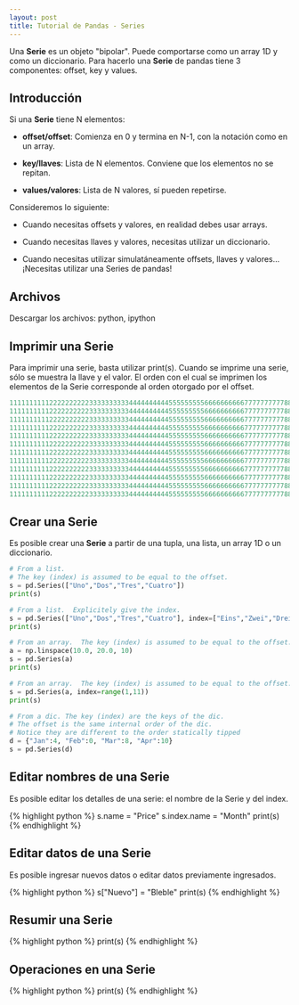 ```yaml
---
layout: post
title: Tutorial de Pandas - Series
---
```


Una **Serie** es un objeto "bipolar". 
Puede comportarse como un array 1D y como un diccionario.
Para hacerlo una **Serie** de pandas tiene 3 componentes: offset, key y values.

## Introducción

Si una **Serie** tiene N elementos:

* **offset/offset**: Comienza en 0 y termina en N-1, con la notación como en un array.

* **key/llaves**: Lista de N elementos. Conviene que los elementos no se repitan.

* **values/valores**: Lista de N valores, sí pueden repetirse.

Consideremos lo siguiente:

* Cuando necesitas offsets y valores, en realidad debes usar arrays.

* Cuando necesitas llaves y valores, necesitas utilizar un diccionario.

* Cuando necesitas utilizar simulatáneamente offsets, llaves y valores... ¡Necesitas utilizar una Series de pandas!


## Archivos

Descargar los archivos: python, ipython

## Imprimir una Serie

Para imprimir una serie, basta utilizar print(s).
Cuando se imprime una serie, sólo se muestra la llave y el valor.
El orden con el cual se imprimen los elementos de la Serie corresponde al orden otorgado
por el offset.

```python
1111111111222222222233333333334444444444555555555666666666677777777778888888888
1111111111222222222233333333334444444444555555555666666666677777777778888888888
1111111111222222222233333333334444444444555555555666666666677777777778888888888
1111111111222222222233333333334444444444555555555666666666677777777778888888888
1111111111222222222233333333334444444444555555555666666666677777777778888888888
1111111111222222222233333333334444444444555555555666666666677777777778888888888
1111111111222222222233333333334444444444555555555666666666677777777778888888888
1111111111222222222233333333334444444444555555555666666666677777777778888888888
1111111111222222222233333333334444444444555555555666666666677777777778888888888
1111111111222222222233333333334444444444555555555666666666677777777778888888888
1111111111222222222233333333334444444444555555555666666666677777777778888888888
11111111112222222222333333333344444444445555555556666666666777777777788888888881111111111222222222233333333334444444444555555555666666666677777777778888888888
```

## Crear una Serie

Es posible crear una **Serie** a partir de una tupla, una lista, un array 1D o un diccionario.


```python
# From a list.
# The key (index) is assumed to be equal to the offset.
s = pd.Series(["Uno","Dos","Tres","Cuatro"])
print(s)

# From a list.  Explicitely give the index.
s = pd.Series(["Uno","Dos","Tres","Cuatro"], index=["Eins","Zwei","Drei","Vier"])
print(s)

# From an array.  The key (index) is assumed to be equal to the offset.
a = np.linspace(10.0, 20.0, 10)
s = pd.Series(a)
print(s)

# From an array.  The key (index) is assumed to be equal to the offset.
s = pd.Series(a, index=range(1,11))
print(s)

# From a dic. The key (index) are the keys of the dic. 
# The offset is the same internal order of the dic. 
# Notice they are different to the order statically tipped
d = {"Jan":4, "Feb":0, "Mar":8, "Apr":10}
s = pd.Series(d)
```


## Editar nombres de una Serie

Es posible editar los detalles de una serie: el nombre de la Serie y del index. 

{% highlight python %}
s.name = "Price"
s.index.name = "Month"
print(s)
{% endhighlight %}

## Editar datos de una Serie

Es posible ingresar nuevos datos o editar datos previamente ingresados.

{% highlight python %}
s["Nuevo"] = "Bleble"
print(s)
{% endhighlight %}

## Resumir una Serie

{% highlight python %}
print(s)
{% endhighlight %}

## Operaciones en una Serie

{% highlight python %}
print(s)
{% endhighlight %}

